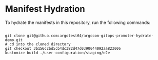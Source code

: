 
# Manifest Hydration

To hydrate the manifests in this repository, run the following commands:

```shell

git clone git@github.com:argotest64/argocon-gitops-promoter-hydrate-demo.git
# cd into the cloned directory
git checkout 3b156c2bd5cb4dc382d47d0390044092aa823006
kustomize build ./user-configuration/staging/e2e
```